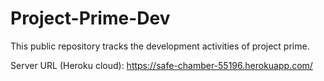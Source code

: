 # Project-Prime-Dev
This public repository tracks the development activities of project prime.

Server URL (Heroku cloud): https://safe-chamber-55196.herokuapp.com/
